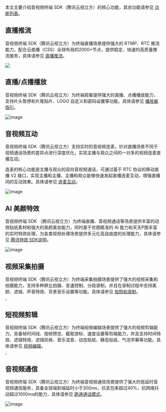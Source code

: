 本文主要介绍音视频终端 SDK（腾讯云视立方）的核心功能，其余功能请参见 [功能列表](https://cloud.tencent.com/document/product/1449/58912)。

## 直播推流
音视频终端 SDK（腾讯云视立方）为终端直播场景提供强大的 RTMP、RTC 推流能力，配合云直播（CSS）全球布局的2000+节点，提供稳定、快速的高质量推流服务，具体请参见 [直播推流](https://cloud.tencent.com/document/product/1449/56994)。

![](https://main.qcloudimg.com/raw/4bfc23b9512c7bb9f9cbd6d841d5395f.png)

## 直播/点播播放
音视频终端 SDK（腾讯云视立方）为终端观看提供强大的直播、点播播放能力，支持片头暂停和片尾贴片、LOGO 自定义和密码设置等功能，具体请参见 [播放器指引](https://cloud.tencent.com/document/product/1449/57077)。

![image](https://main.qcloudimg.com/raw/8d8632a609be6de7db28a9892efe56b9.png)

## 音视频互动
音视频终端 SDK（腾讯云视立方）支持实时的音视频连麦，针对直播场景不同于视频通话场景的差异点进行深度优化，实现主播与观众之间的一对多的视频连麦直播互动。

连麦的核心功能是主播与观众的双向音视频通话，可通过基于 RTC  协议的移动直播 V2 接口，实现主播和主播、主播和观众能够快速发起直播连麦互动，增强直播间的互动效果。具体请参见 [连麦互动](https://cloud.tencent.com/document/product/1449/57103)。

![image](https://main.qcloudimg.com/raw/e2122942e8486014978f84a72434296f.png)

## AI 美颜特效
音视频终端 SDK （腾讯云视立方）为终端直播、音视频通话等场景提供丰富的动效贴纸素材和强大的美颜美妆能力，同时基于优图精准的 AI 能力和天天P图丰富的实时特效处理，为各类视频处理场景提供多元化高自由度的处理能力，具体请参见 [腾讯特效 SDK说明](https://cloud.tencent.com/document/product/1449/57132)。

![image](https://main.qcloudimg.com/raw/11e57f3f9162aff6f2ce3e8ae668086f.png)

## 视频采集拍摄
音视频终端 SDK（腾讯云视立方）为终端采集拍摄场景提供了强大的视频采集和拍摄能力，支持多种屏比拍摄、变速控制、分段录制，并且在录制过程中支持美颜、滤镜、声音特效、背景音乐设置等功能。具体请参见 [拍照和录制](https://cloud.tencent.com/document/product/1449/57026)。

<img src="https://main.qcloudimg.com/raw/a3a0ed57cd9d5051ebd363de9dc33887.gif" style="zoom:33%;" />

## 短视频剪辑
音视频终端 SDK（腾讯云视立方）为终端视频编辑场景提供了强大的视频剪辑能力，具备帧时间线、按帧预览、截取游标、速度设置等剪辑能力，并且支持时间特效、滤镜特效、滤镜风格、音乐混音、动态贴纸、静态贴纸、气泡字幕等功能。具体请参见 [视频编辑](https://cloud.tencent.com/document/product/1449/57040)。

<img src="https://main.qcloudimg.com/raw/9df1e925909a264b5c9e362b12a2b4a2.gif" style="zoom:33%;" />

## 音视频通信
音视频终端 SDK（腾讯云视立方）为终端音视频通信场景提供了强大的低延时音视频通信服务，具备全球端到端延时小于300ms，抗丢包率超过40%，抗网络抖动超过1000ms的能力，具体请参见 [跑通通话模式](https://cloud.tencent.com/document/product/1449/57106)。

![image](https://main.qcloudimg.com/raw/15a6549e052f1df2fe2dd8373cb62a08.png)
